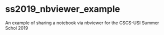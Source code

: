 # ss2019_nbviewer_example
An example of sharing a notebook via nbviewer for the CSCS-USI Summer Schol 2019

